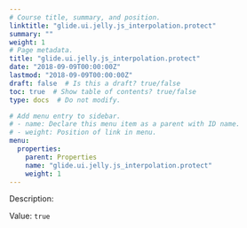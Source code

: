 ```yaml
---
# Course title, summary, and position.
linktitle: "glide.ui.jelly.js_interpolation.protect"
summary: ""
weight: 1
# Page metadata.
title: "glide.ui.jelly.js_interpolation.protect"
date: "2018-09-09T00:00:00Z"
lastmod: "2018-09-09T00:00:00Z"
draft: false  # Is this a draft? true/false
toc: true  # Show table of contents? true/false
type: docs  # Do not modify.

# Add menu entry to sidebar.
# - name: Declare this menu item as a parent with ID name.
# - weight: Position of link in menu.
menu:
  properties:
    parent: Properties
    name: "glide.ui.jelly.js_interpolation.protect"
    weight: 1
---
```


Description: 


Value: `true`